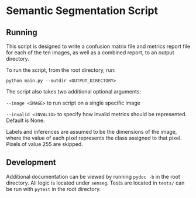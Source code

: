 # Semantic Segmentation Script
## Running
This script is designed to write a confusion matrix file and metrics report file for each of the ten images, as well as a combined report, to an output directory.


To run the script, from the root directory, run:

`python main.py --outdir <OUTPUT_DIRECTORY>`

The script also takes two additional optional arguments:

`--image <IMAGE>` to run script on a single specific image

`--invalid <INVALID>` to specify how invalid metrics should be represented. Default is None.

Labels and inferences are assumed to be the dimensions of the image, where the value of each pixel represents the class assigned to that pixel. Pixels of value 255 are skipped.


## Development

Additional documentation can be viewed by running `pydoc -b` in the root directory. All logic is located under `semseg`.
Tests are located in `tests/` can be run with `pytest` in the root directory.
